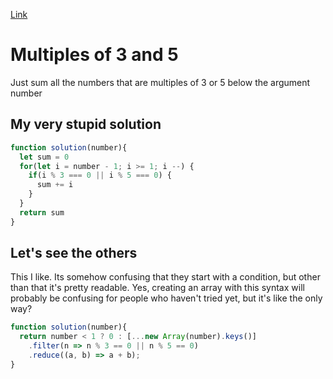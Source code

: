 [Link](https://www.codewars.com/kata/514b92a657cdc65150000006)

# Multiples of 3 and 5
Just sum all the numbers that are multiples of 3 or 5 below the argument number

## My very stupid solution
```js
function solution(number){
  let sum = 0
  for(let i = number - 1; i >= 1; i --) {
    if(i % 3 === 0 || i % 5 === 0) {
      sum += i
    }
  }
  return sum
}
```

## Let's see the others

This I like. Its somehow confusing that they start with a condition, but other than that it's pretty readable.
Yes, creating an array with this syntax will probably be confusing for people
who haven't tried yet, but it's like the only way?

```js
function solution(number){
  return number < 1 ? 0 : [...new Array(number).keys()]
    .filter(n => n % 3 == 0 || n % 5 == 0)
    .reduce((a, b) => a + b);
}
```